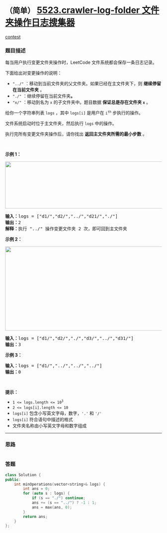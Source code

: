 # `（简单）` [5523.crawler-log-folder 文件夹操作日志搜集器](https://leetcode-cn.com/problems/crawler-log-folder/)

[contest](https://leetcode-cn.com/contest/weekly-contest-208/problems/crawler-log-folder/)

### 题目描述
<p>每当用户执行变更文件夹操作时，LeetCode 文件系统都会保存一条日志记录。</p>

<p>下面给出对变更操作的说明：</p>

<ul>
	<li><code>"../"</code> ：移动到当前文件夹的父文件夹。如果已经在主文件夹下，则 <strong>继续停留在当前文件夹</strong> 。</li>
	<li><code>"./"</code> ：继续停留在当前文件夹<strong>。</strong></li>
	<li><code>"x/"</code> ：移动到名为 <code>x</code> 的子文件夹中。题目数据 <strong>保证总是存在文件夹 <code>x</code></strong> 。</li>
</ul>

<p>给你一个字符串列表 <code>logs</code> ，其中 <code>logs[i]</code> 是用户在 <code>i<sup>th</sup></code> 步执行的操作。</p>

<p>文件系统启动时位于主文件夹，然后执行 <code>logs</code> 中的操作。</p>

<p>执行完所有变更文件夹操作后，请你找出 <strong>返回主文件夹所需的最小步数</strong> 。</p>

<p>&nbsp;</p>

<p><strong>示例 1：</strong></p>

<p><img style="height: 151px; width: 775px;" src="https://assets.leetcode-cn.com/aliyun-lc-upload/uploads/2020/09/26/sample_11_1957.png" alt=""></p>

<pre><strong>输入：</strong>logs = ["d1/","d2/","../","d21/","./"]
<strong>输出：</strong>2
<strong>解释：</strong>执行 "../" 操作变更文件夹 2 次，即可回到主文件夹
</pre>

<p><strong>示例 2：</strong></p>

<p><img style="height: 270px; width: 600px;" src="https://assets.leetcode-cn.com/aliyun-lc-upload/uploads/2020/09/26/sample_22_1957.png" alt=""></p>

<pre><strong>输入：</strong>logs = ["d1/","d2/","./","d3/","../","d31/"]
<strong>输出：</strong>3
</pre>

<p><strong>示例 3：</strong></p>

<pre><strong>输入：</strong>logs = ["d1/","../","../","../"]
<strong>输出：</strong>0
</pre>

<p>&nbsp;</p>

<p><strong>提示：</strong></p>

<ul>
	<li><code>1 &lt;= logs.length &lt;= 10<sup>3</sup></code></li>
	<li><code>2 &lt;= logs[i].length &lt;= 10</code></li>
	<li><code>logs[i]</code> 包含小写英文字母，数字，<code>'.'</code> 和 <code>'/'</code></li>
	<li><code>logs[i]</code> 符合语句中描述的格式</li>
	<li>文件夹名称由小写英文字母和数字组成</li>
</ul>


---
### 思路
```
```



### 答题
``` C++
class Solution {
public:
    int minOperations(vector<string>& logs) {
        int ans = 0;
        for (auto s : logs) {
            if (s == "./") continue;
            ans += (s == "../") ? -1 : 1;
            ans = max(ans, 0);
        }
        return ans;
    }
};
```




